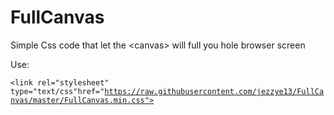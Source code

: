 FullCanvas
==========

Simple Css code that let the &lt;canvas> will full you hole browser screen

Use:

<code>&lt;link rel="stylesheet" type="text/css"href="https://raw.githubusercontent.com/jezzye13/FullCanvas/master/FullCanvas.min.css"></code>
